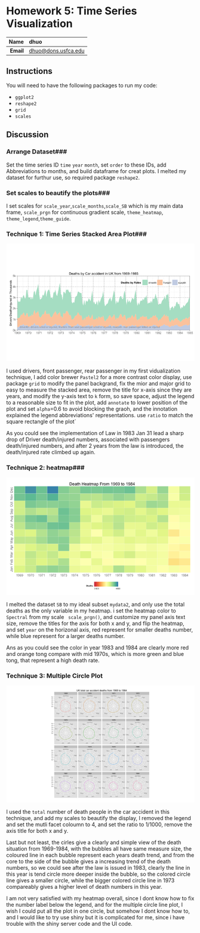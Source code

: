 Homework 5: Time Series Visualization
==============================

| **Name**  | dhuo |
|----------:|:-------------|
| **Email** | dhuo@dons.usfca.edu |

## Instructions ##

You will need to have the following packages to run my code:

- `ggplot2`
- `reshape2`
- `grid`
- `scales`

## Discussion ##

### Arrange Dataset###
Set the time series ID `time` `year` `month`, set `order` to these IDs, add Abbreviations to months, and build dataframe for creat plots. I melted my dataset for furthur use, so required package `reshape2`.

### Set scales to beautify the plots###
I set scales for `scale_year`,`scale_months`,`scale_SB` which is my main data frame, `scale_prgn` for continuous gradient scale, `theme_heatmap`, `theme_legend`,`theme_guide`.

### Technique 1: Time Series Stacked Area Plot###
![stacked_plot](stacked_plot.png)

I used drivers, front passenger, rear passenger in my first vidualization technique, I add color brewer `Pastel2` for a more contrast color display, use package `grid` to modify the panel backgrand, fix the mior and major grid to easy to measure the stacked area, remove the title for x-axis since they are years, and modify the y-axis text to `k` form, so save space, adjust the legend to a reasonable size to fit in the plot,  add `annotate` to lower position of the plot and set `alpha`=0.6 to avoid blocking the graoh, and the innotation explained the legend abbreviations' representations. use `ratio` to match the square rectangle of the plot` 

As you could see the implementation of Law in 1983 Jan 31 lead a sharp drop of Driver death/injured numbers, associated with passengers death/injured numbers, and after 2 years from the law is introduced, the death/injured rate climbed up again.


### Technique 2: heatmap###
![heatmap](heatmap.png)

I melted the dataset `SB` to my ideal subset `mydata2`, and only use the total deaths as the only variable in my heatmap. i set the heatmap color to `Spectral` from my scale ` scale_prgn()`, and customize my panel axis text size, remove the titles for the axis for both x and y, and flip the heatmap, and set `year` on the horizonal axis, red represent for smaller deaths number, while blue represent for a larger deaths number.

Ans as you could see the color in year 1983 and 1984 are clearly more red and orange tong compare with mid 1970s, which is more green and blue tong, that represent a high death rate.

### Technique 3: Multiple Circle Plot ###
![multiple](multiple.png)

I used the `total` number of death people in the car accident in this technique, and  add my scales to beautify the display, I removed the legend and set the mutli facet coloumn to 4, and set the ratio to 1/1000, remove the axis title for both x and y.

Last but not least, the cirles give a clearly and simple view of the death situation from 1969-1984, with the bubbles all have same measure size, the coloured line in each bubble represent each years death trend, and from the core to the side of the bubble gives a increasing trend of the death numbers, so we could see after the law is issued in 1983, clearly the line in this year is tend circle more deeper inside the bubble, so the colored circle line gives a smaller circle, while the bigger colored circle line in 1973 compareably gives a higher level of death numbers in this year.




I am not very satisfied with my heatmap overall, since I dont know how to fix the number label below the legend, and for the multiple circle line plot, I wish I could put all the plot in one circle, but somehow I dont know how to, and I would like to try use shiny but it is complicated for me, since i have trouble with the shiny server code and the UI code.





